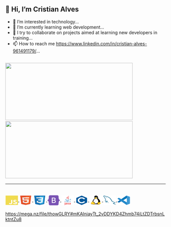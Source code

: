 ## 👋 Hi, I’m Cristian Alves
- 👀 I’m interested in technology...
- 🌱 I’m currently learning web development...
- 💞️ I try to collaborate on projects aimed at learning new developers in training...
- 📫 How to reach me https://www.linkedin.com/in/cristian-alves-961491179/...
  ##
<div>
  <a href="https://github.com/krittz">
  <img width="400px" height="180em" src="https://github-readme-stats.vercel.app/api?username=krittz&show_icons=true&theme=dracula&include_all_commits=true&count_private=true"/>
  <img width="400px" height="180em" src="https://github-readme-stats.vercel.app/api/top-langs/?username=krittz&layout=compact&langs_count=7&theme=dracula"/>
</div>
   <hr>
  <div style="display: inline_block"><br>
  <img align="center" alt="Cris-Js" height="30" width="40" src="https://raw.githubusercontent.com/devicons/devicon/master/icons/javascript/javascript-plain.svg">  
  <img align="center" alt="Cris-HTML" height="30" width="40" src="https://raw.githubusercontent.com/devicons/devicon/master/icons/html5/html5-original.svg">
  <img align="center" alt="Cris-CSS" height="30" width="40" src="https://raw.githubusercontent.com/devicons/devicon/master/icons/css3/css3-original.svg">
  <img align="center" alt="Cris-Bootstrap height="30" width="40" src="https://github.com/devicons/devicon/blob/master/icons/bootstrap/bootstrap-plain.svg">
  <img align="center" alt="Cris-Java" height="30" width="40" src="https://github.com/devicons/devicon/blob/master/icons/java/java-original-wordmark.svg">
  <img align="center" alt="Cris-C" height="30" width="40" src="https://github.com/devicons/devicon/blob/master/icons/c/c-plain.svg">
  <img align="center" alt="Cris-C" height="30" width="40" src="https://github.com/devicons/devicon/blob/master/icons/linux/linux-original.svg">
  <img align="center" alt="Cris-C" height="30" width="40" src="https://github.com/devicons/devicon/blob/master/icons/mysql/mysql-plain.svg">
  <img align="center" alt="Cris-C" height="30" width="40" src="https://github.com/devicons/devicon/blob/master/icons/vscode/vscode-original.svg">
  
</div>

   https://mega.nz/file/thowGLRY#mKAlniayTt_2vDDYKD4Zhmb74iLtZDTrbsnLktntZu8

